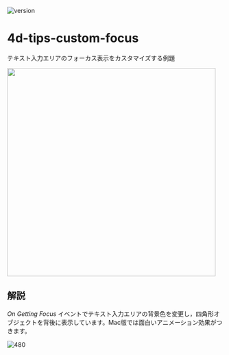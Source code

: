 ![version](https://img.shields.io/badge/version-19%2B-5682DF)

# 4d-tips-custom-focus
テキスト入力エリアのフォーカス表示をカスタマイズする例題

<img width="486" alt="" src="https://user-images.githubusercontent.com/1725068/188805932-6a00a5f9-2fc2-49a3-96ab-d8d82be0f473.png">

## 解説

*On Getting Focus* イベントでテキスト入力エリアの背景色を変更し，四角形オブジェクトを背後に表示しています。Mac版では面白いアニメーション効果がつきます。

![480](https://user-images.githubusercontent.com/1725068/188825028-70dddb12-ccd8-4cc1-b59d-e278ca4e79aa.gif)
